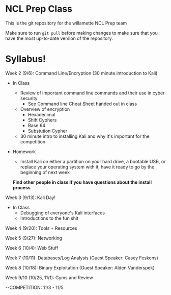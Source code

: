 # NCL Prep Class #

This is the git repository for the willamette NCL Prep team

Make sure to run `git pull` before making changes to make sure
that you have the most up-to-date version of the repository.

# Syllabus! #

Week 2 (9/6): Command Line/Encryption (30 minute introduction to Kali)
  * In Class
    - Review of important command line commands and their use in cyber security
      - See Command line Cheat Sheet handed out in class
    - Overview of encryption
      - Hexadecimal 
      - Shift Cyphers
      - Base 64
      - Substution Cypher 
    - 30 minute intro to installing Kali and why it's important for the competition
  * Homework
    - Install Kali on either a partition on your hard drive, a bootable USB, or replace your operating system with it, have it       ready to go by the beginning of next week
    
    **Find other people in class if you have questions about the install process**
    
Week 3 (9/13): Kali Day!
  * In Class
    - Debugging of everyone's Kali interfaces
    - Introductions to the fun shit 

Week 4 (9/20): Tools + Resources

Week 5 (9/27): Networking

Week 6 (10/4): Web Stuff

Week 7 (10/11): Databases/Log Analysis (Guest Speaker: Casey Feskens)

Week 8 (10/18): Binary Exploitation (Guest Speaker: Alden Vanderspek)

Week 9/10 (10/25, 11/1): Gyms and Review

--COMPETITION: 11/3 - 11/5
